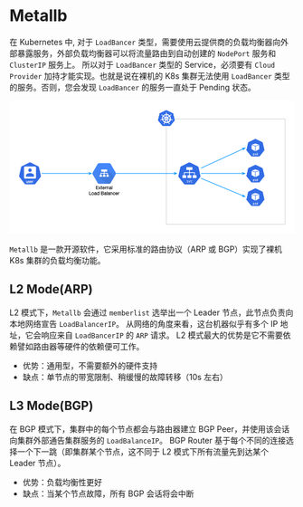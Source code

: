 # Metallb

在 Kubernetes 中, 对于 `LoadBancer` 类型，需要使用云提供商的负载均衡器向外部暴露服务，外部负载均衡器可以将流量路由到自动创建的 `NodePort` 服务和 `ClusterIP` 服务上。
所以对于 `LoadBancer` 类型的 Service，必须要有 `Cloud Provider` 加持才能实现。也就是说在裸机的 K8s 集群无法使用 `LoadBancer` 类型的服务。否则，您会发现 `LoadBancer` 的服务一直处于 Pending 状态。

![`metallb`](../../images/lbservice.png)

`Metallb` 是一款开源软件，它采用标准的路由协议（ARP 或 BGP）实现了裸机 K8s 集群的负载均衡功能。

## L2 Mode(ARP)

L2 模式下，`Metallb` 会通过 `memberlist` 选举出一个 Leader 节点，此节点负责向本地网络宣告 `LoadBalancerIP`。
从网络的角度来看，这台机器似乎有多个 IP 地址，它会响应来自 `LoadBancerIP` 的 `ARP` 请求。
L2 模式最大的优势是它不需要依赖譬如路由器等硬件的依赖便可工作。

- 优势：通用型，不需要额外的硬件支持
- 缺点：单节点的带宽限制、稍缓慢的故障转移（10s 左右）

## L3 Mode(BGP)

在 BGP 模式下，集群中的每个节点都会与路由器建立 BGP Peer，并使用该会话向集群外部通告集群服务的 `LoadBalanceIP`。
BGP Router 基于每个不同的连接选择一个下一跳（即集群某个节点，这不同于 L2 模式下所有流量先到达某个 Leader 节点）。

- 优势：负载均衡性更好
- 缺点：当某个节点故障，所有 BGP 会话将会中断
